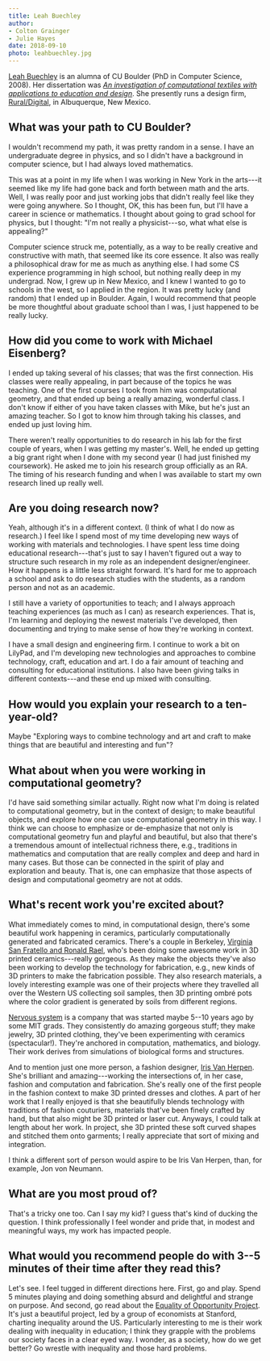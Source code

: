 ```yaml
---
title: Leah Buechley
author: 
- Colton Grainger
- Julie Hayes
date: 2018-09-10
photo: leahbuechley.jpg
---
```


[Leah Buechley](http://leahbuechley.com/) is an alumna of CU Boulder (PhD in Computer Science, 2008). Her dissertation was *[An investigation of computational textiles with applications to education and design](http://www.cs.colorado.edu/events/defenses/2007-2008/buechley.html)*. She presently runs a design firm, [Rural/Digital](https://www.rural-digital.com/), in Albuquerque, New Mexico.

## What was your path to CU Boulder?

I wouldn't recommend my path, it was pretty random in a sense. I have an undergraduate degree in physics, and so I didn't have a background in computer science, but I had always loved mathematics. 

This was at a point in my life when I was working in New York in the arts---it seemed like my life had gone back and forth between math and the arts. Well, I was really poor and just working jobs that didn't really feel like they were going anywhere. So I thought, OK, this has been fun, but I'll have a career in science or mathematics. I thought about going to grad school for physics, but I thought: "I'm not really a physicist---so, what what else is appealing?" 

Computer science struck me, potentially, as a way to be really creative and constructive with math, that seemed like its core essence. It also was really a philosophical draw for me as much as anything else. I had some CS experience programming in high school, but nothing really deep in my undergrad. Now, I grew up in New Mexico, and I knew I wanted to go to schools in the west, so I applied in the region. It was pretty lucky (and random) that I ended up in Boulder. Again, I would recommend that people be more thoughtful about graduate school than I was, I just happened to be really lucky.

## How did you come to work with Michael Eisenberg?

I ended up taking several of his classes; that was the first connection. His classes were really appealing, in part because of the topics he was teaching. One of the first courses I took from him was computational geometry, and that ended up being a really amazing, wonderful class. I don't know if either of you have taken classes with Mike, but he's just an amazing teacher. So I got to know him through taking his classes, and ended up just loving him.

There weren't really opportunities to do research in his lab for the first couple of years, when I was getting my master's. Well, he ended up getting a big grant right when I done with my second year (I had just finished my coursework). He asked me to join his research group officially as an RA. The timing of his research funding and when I was available to start my own research lined up really well.

## Are you doing research now?

Yeah, although it's in a different context. (I think of what I do now as research.) I feel like I spend most of my time developing new ways of working with materials and technologies. I have spent less time doing educational research---that's just to say I haven't figured out a way to structure such research in my role as an independent designer/engineer. How it happens is a little less straight forward. It's hard for me to approach a school and ask to do research studies with the students, as a random person and not as an academic.

I still have a variety of opportunities to teach; and I always approach teaching experiences (as much as I can) as research experiences. That is, I'm learning and deploying the newest materials I've developed, then documenting and trying to make sense of how they're working in context. 

I have a small design and engineering firm. I continue to work a bit on LilyPad, and I'm developing new technologies and approaches to combine technology, craft, education and art. I do a fair amount of teaching and consulting for educational institutions. I also have been giving talks in different contexts---and these end up mixed with consulting. 

## How would you explain your research to a ten-year-old?

Maybe "Exploring ways to combine technology and art and craft to make things that are beautiful and interesting and fun"?

## What about when you were working in computational geometry?

I'd have said something similar actually. Right now what I'm doing is related to computational geometry, but in the context of design; to make beautiful objects, and explore how one can use computational geometry in this way. I think we can choose to emphasize or de-emphasize that not only is computational geometry fun and playful and beautiful, but also that there's a tremendous amount of intellectual richness there, e.g., traditions in mathematics and computation that are really complex and deep and hard in many cases. But those can be connected in the spirit of play and exploration and beauty. That is, one can emphasize that those aspects of design and computational geometry are not at odds.

## What's recent work you're excited about?

What immediately comes to mind, in computational design, there's some beautiful work happening in ceramics, particularly computationally generated and fabricated ceramics. There's a couple in Berkeley, [Virginia San Fratello and Ronald Rael](https://emergingobjects.com), who's been doing some awesome work in 3D printed ceramics---really gorgeous. As they make the objects they've also been working to develop the technology for fabrication, e.g., new kinds of 3D printers to make the fabrication possible. They also research materials, a lovely interesting example was one of their projects where they travelled all over the Western US collecting soil samples, then 3D printing ombré pots where the color gradient is generated by soils from different regions. 

[Nervous system](https://n-e-r-v-o-u-s.com) is a company that was started maybe 5--10 years ago by some MIT grads. They consistently do amazing gorgeous stuff; they make jewelry, 3D printed clothing, they've been experimenting with ceramics (spectacular!). They're anchored in computation, mathematics, and biology. Their work derives from simulations of biological forms and structures.

And to mention just one more person, a fashion designer, [Iris Van Herpen](http://irisvanherpen.com/). She's brilliant and amazing---working the intersections of, in her case, fashion and computation and fabrication. She's really one of the first people in the fashion context to make 3D printed dresses and clothes. A part of her work that I really enjoyed is that she beautifully blends technology with traditions of fashion couturiers, materials that've been finely crafted by hand, but that also might be 3D printed or laser cut. Anyways, I could talk at length about her work. In project, she 3D printed these soft curved shapes and stitched them onto garments; I really appreciate that sort of mixing and integration.

I think a different sort of person would aspire to be Iris Van Herpen, than, for example, Jon von Neumann. 

## What are you most proud of?

That's a tricky one too. Can I say my kid? I guess that's kind of ducking the question. I think professionally I feel wonder and pride that, in modest and meaningful ways, my work has impacted people.

## What would you recommend people do with 3--5 minutes of their time after they read this?

Let's see. I feel tugged in different directions here. First, go and play. Spend 5 minutes playing and doing something absurd and delightful and strange on purpose. And second, go read about the [Equality of Opportunity Project](http://equality-of-opportunity.org/). It's just a beautiful project, led by a group of economists at Stanford, charting inequality around the US. Particularly interesting to me is their work dealing with inequality in education; I think they grapple with the problems our society faces in a clear eyed way. I wonder, as a society, how do we get better? Go wrestle with inequality and those hard problems.

<!-- full transcript

[Leah Buechley](http://leahbuechley.com/) is an alumna of CU Boulder (PhD in Computer Science, 2008). Her dissertation was *[An investigation of computational textiles with applications to education and design](http://www.cs.colorado.edu/events/defenses/2007-2008/buechley.html)*. She presently runs a design firm, [Rural/Digital](https://www.rural-digital.com/), in Albuquerque, New Mexico.

JH: What was your path to CU Boulder?

LB: I wouldn't recommend my path, it was pretty random in a sense. I have an undergraduate degree in physics, and so I didn't have a background in computer science, but I had always loved mathematics. 

This was at a point in my life when I was working in New York in the arts---it seemed like my life had gone back and forth between math and the arts. Well, I was really poor and just working jobs that didn't really feel like they were going anywhere. So I thought, OK, this has been fun, but I'll have a career in science or mathematics. I thought about going to grad school for physics, but I thought: "I'm not really a physicist---so, what what else is appealing?" 

Computer science struck me, potentially, as a way to be really creative and constructive with math, that seemed like its core essence. It also was really a philosophical draw for me as much as anything else. I had some CS experience programming in high school, but nothing really deep in my undergrad. Now, I grew up in New Mexico, and I knew I wanted to go to schools in the west, so I applied in the region. It was pretty lucky (and random) that I ended up in Boulder. Again, I would recommend that people be more thoughtful about graduate school than I was, I just happened to be really lucky.

JH: Actually, that sounds pretty typical. ... So where are you now?

LB: In New Mexico, I live in Albuquerque, I have my studio here.

JH: How did you end up with Michael Eisenberg when you were here in Boulder?

LB: I ended up taking several of his classes; that was the first connection. His classes were really appealing, in part because of the topics he was teaching. One of the first courses I took from him was computational geometry, and that ended up being a really amazing, wonderful class. I don't know if either of you have taken classes with Mike, but he's just an amazing teacher. So I got to know him through taking his classes, and ended up just loving him.

There weren't really opportunities to do research in his lab for the first couple of years, when I was getting my master's. Well, he ended up getting a big grant right when I done with my second year (I had just finished my coursework). He asked me to join his research group officially as an RA. The timing of his research funding and when I was available to start my own research lined up really well.


JH: Are you still doing research now?

LB: Yeah, although it's in a different context. (I think of what I do now as research.) I feel like I spend most of my time developing new ways of working with materials and technologies. I have spent less time doing educational research---that's just to say I haven't figured out a way to structure such research in my role as an independent designer/engineer. How it happens is a little less straight forward. It's hard for me to approach a school and ask to do research studies with the students, as a random person and not as an academic.

I still have a variety of opportunities to teach; and I always approach teaching experiences (as much as I can) as research experiences. That is, I'm learning and deploying the newest materials I've developed, then documenting and trying to make sense of how they're working in context. 

JH: So you're not at any university? Just Leah out in the world?

LB: Yes, I have a small design and engineering firm. I continue to work a bit on LilyPad, and I'm developing new technologies and approaches to combine technology, craft, education and art. I do a fair amount of teaching and consulting for educational institutions. I also have been giving talks in different contexts---and these end up mixed with consulting. That's the array of what I do.

JH: That's great. Part of why I want to interview alumni is to let people know that there are places other than academia to do what you want to do, and that one can even do research outside of academic.

Our next question: How would you explain your research (and I'm sure you've done this) to a ten-year-old?

LB: Yeah, maybe "Exploring ways to combine technology and art and craft to make things that are beautiful and interesting and fun".

CG: And when you were working in computational geometry, would you have said something different?

LB: Something pretty similar actually. Right now what I'm doing is related to computational geometry, but in the context of design; to make beautiful objects, and explore how one can use computational geometry in this way. I think we can choose to emphasize or de-emphasize that not only is computational geometry fun and playful and beautiful, but also that there's a tremendous amount of intellectual richness there, e.g., traditions in mathematics and computation that are really complex and deep and hard in many cases. But those can be connected in the spirit of play and exploration and beauty. That is, one can emphasize that those aspects of design and computational geometry are not at odds.

JH: And that those deep, hard traditions in history and mathematics and computation are tied to traditions in art and architecture as well.

Ok, next: What is the work you've seen happening (other than your own) that you're really excited about?

LB: What immediately comes to mind, in computational design, there's some beautiful work happening in ceramics, particularly computationally generated and fabricated ceramics. There's a couple in Berkeley, [Virginia San Fratello and Ronald Rael](https://emergingobjects.com), who's been doing some awesome work in 3D printed ceramics---really gorgeous. As they make the objects they've also been working to develop the technology for fabrication, e.g., new kinds of 3D printers to make the fabrication possible. They also research materials, a lovely interesting example was one of their projects where they travelled all over the Western US collecting soil samples, then 3D printing ombré pots where the color gradient is generated by soils from different regions. 

[Nervous system](https://n-e-r-v-o-u-s.com) is a company that was started maybe 5--10 years ago by some MIT grads. They consistently do amazing gorgeous stuff; they make jewelry, 3D printed clothing, they've been experimenting with ceramics (spectacular!). They're anchored in computation, mathematics, and biology. Their work derives from simulations of biological forms and structures.

And to mention just one more person, a fashion designer, [Iris Van Herpen](http://irisvanherpen.com/). She's brilliant and amazing---working the intersections of, in her case, fashion and computation and fabrication. She's really one of the first people in the fashion context to make 3D printed dresses and clothes. A part of her work that I really enjoyed is that she beautifully blends technology with traditions of fashion couturiers, materials that've been finely crafted by hand, but that also might be 3D printed or laser cut. Anyways, I could talk at length about her work. In project, she 3D printed these soft curved shapes and stitched them onto garments; I really appreciate that sort of mixing and integration.

JH: Here's a question from Nicole Sanderson, she's in Liz Bradley's research group at CU. "What parts of computer science do we expect to be empowering for students?"

LB: There's lots of different ways to approach this question. Just seeing and thinking of computer science as a creative, expressive medium, can be really empowering---that was certainly empowering for me. Thinking of CS as an expressive medium made CS feels like it opened up a new set of doors for a lot of people. That's big.

What goes hand in hand with this, maybe in connection with sharing a diverse set of examples (especially showing such examples to kids and novices), is the sense of agency and possibility not only in "you can do this with CS" but "there are people, like me, who work with these tools and have fluency and control over them in really cool ways." Kids seeing themselves reflected in CS practitioners seems to be really empowering. 

I think a different sort of person would aspire to be Iris Van Herpen, would aspire to be, for example, Jon von Neumann. 

JH: A question from Janet Ruppert: "Do you use the four P's (peer, passion, projects, play) framework to inform your work? And if so, what's your opinion about adding the fifth P (purpose)?"

LB: Hmm. I haven't used that framework. Peer, project, passion, play; that all sounds great. Purpose, though. I might feel ambivalent about adding purpose. Depends on the baggage the comes with that. One type of baggage is that "you have to be doing something that society frames as useful or helpful", which I would back strongly away from. On the other hand, any time you're invested in what you're doing, and you're passionate about it, the purpose is alive and well. Then of course you're working purposefully. In that context, I have no argument. I do, however, have an argument with some implicit value judgement that would steer people towards doing things that are "good for the world"; those kinds of projects can be wonderful, but I don't think those are the only kinds of projects that are rewarding or important for society. So including purpose in a framework might lead to value judgements that I would feel itchy about. I would also argue, getting more philosophical, that many things that we feel are purposeless are profoundly purposefully (like art).

JH: If you could make sure that everyone in the world knew one thing, what would that one thing be? Or, if you had to wave a magic wand, what would happen?

LB: I don't know quite how to approach that. I would like to see people take in more of at least two things. First, an appreciation for complexity and grayness. There's a quotation, for example, that intelligence is "holding two conflicting ideas in your head at the same time". I don't know if that's a thing for people to learn, but it seems good. Another thing I would like to see more of is modesty. That is, people not being so sure that they're right.

JH: What are you most proud of?

LB: That's a tricky one too. Can I say my kid? I guess that's kind of ducking the question. I think professionally I feel wonder and pride that, in modest and meaningful ways, my work has impacted people.

JH: Usually we ask this next question for folks who are on campus at CU. We try to give people an icebreaker that allows them to go up and talk to the interviewee. But since folks won't be running into you around campus, in your absence, what would you recommend people do with 3--5 minutes of their time after they read this?

LB: Let's see. I feel tugged in different directions here. First, go and play. Spend 5 minutes playing and doing something absurd and delightful and strange on purpose. And second, go read about the [Equality of Opportunity Project](http://equality-of-opportunity.org/). It's just a beautiful project, led by a group of economists at Stanford, charting inequality around the US. Particularly interesting to me is their work dealing with inequality in education; I think they grapple with the problems our society faces in a clear eyed way. I wonder, as a society, how do we get better? Go wrestle with inequality and those hard problems.
-->
